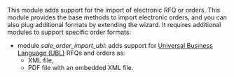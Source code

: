 This module adds support for the import of electronic RFQ or orders.
This module provides the base methods to import electronic orders, and
you can also plug additional formats by extending the wizard. It
requires additional modules to support specific order formats:

- module *sale_order_import_ubl*: adds support for [Universal Business
  Language (UBL)](http://ubl.xml.org/) RFQs and orders as:
  - XML file,
  - PDF file with an embedded XML file.
